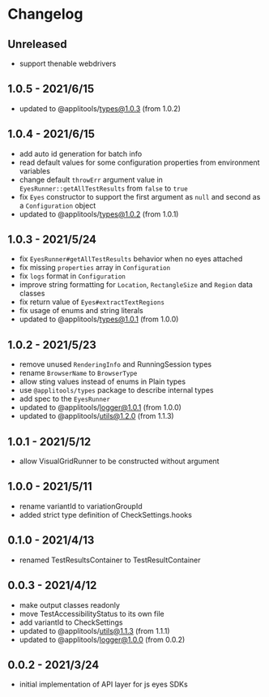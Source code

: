 # Changelog

## Unreleased

- support thenable webdrivers

## 1.0.5 - 2021/6/15

- updated to @applitools/types@1.0.3 (from 1.0.2)

## 1.0.4 - 2021/6/15

- add auto id generation for batch info
- read default values for some configuration properties from environment variables
- change default `throwErr` argument value in `EyesRunner::getAllTestResults` from `false` to `true`
- fix `Eyes` constructor to support the first argument as `null` and second as a `Configuration` object
- updated to @applitools/types@1.0.2 (from 1.0.1)

## 1.0.3 - 2021/5/24

- fix `EyesRunner#getAllTestResults` behavior when no eyes attached
- fix missing `properties` array in `Configuration`
- fix `logs` format in `Configuration`
- improve string formatting for `Location`, `RectangleSize` and `Region` data classes
- fix return value of `Eyes#extractTextRegions`
- fix usage of enums and string literals
- updated to @applitools/types@1.0.1 (from 1.0.0)

## 1.0.2 - 2021/5/23

- remove unused `RenderingInfo` and RunningSession types
- rename `BrowserName` to `BrowserType`
- allow sting values instead of enums in Plain types
- use `@applitools/types` package to describe internal types
- add spec to the `EyesRunner`
- updated to @applitools/logger@1.0.1 (from 1.0.0)
- updated to @applitools/utils@1.2.0 (from 1.1.3)

## 1.0.1 - 2021/5/12

- allow VisualGridRunner to be constructed without argument

## 1.0.0 - 2021/5/11

- rename variantId to variationGroupId
- added strict type definition of CheckSettings.hooks

## 0.1.0 - 2021/4/13

- renamed TestResultsContainer to TestResultContainer

## 0.0.3 - 2021/4/12

- make output classes readonly
- move TestAccessibilityStatus to its own file
- add variantId to CheckSettings
- updated to @applitools/utils@1.1.3 (from 1.1.1)
- updated to @applitools/logger@1.0.0 (from 0.0.2)

## 0.0.2 - 2021/3/24

- initial implementation of API layer for js eyes SDKs